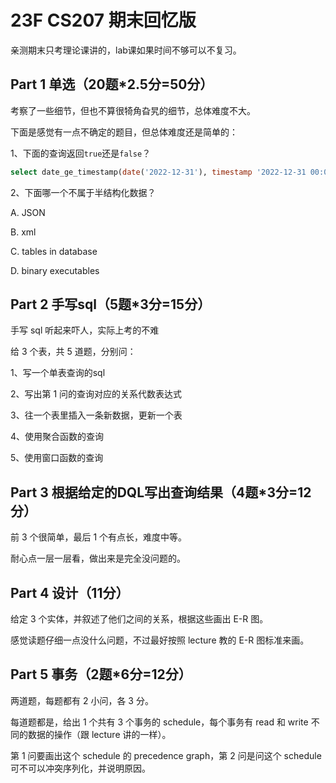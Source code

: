 # 23F CS207 期末回忆版

亲测期末只考理论课讲的，lab课如果时间不够可以不复习。

## Part 1 单选（20题*2.5分=50分）

考察了一些细节，但也不算很犄角旮旯的细节，总体难度不大。

下面是感觉有一点不确定的题目，但总体难度还是简单的：

1、下面的查询返回`true`还是`false`？

```sql
select date_ge_timestamp(date('2022-12-31'), timestamp '2022-12-31 00:00:00')
```

2、下面哪一个不属于半结构化数据？

A. JSON 

B. xml

C. tables in database

D. binary executables

## Part 2 手写sql（5题*3分=15分）

手写 sql 听起来吓人，实际上考的不难

给 3 个表，共 5 道题，分别问：

1、写一个单表查询的sql

2、写出第 1 问的查询对应的关系代数表达式

3、往一个表里插入一条新数据，更新一个表

4、使用聚合函数的查询

5、使用窗口函数的查询

## Part 3 根据给定的DQL写出查询结果（4题*3分=12分）

前 3 个很简单，最后 1 个有点长，难度中等。

耐心点一层一层看，做出来是完全没问题的。

## Part 4 设计（11分）

给定 3 个实体，并叙述了他们之间的关系，根据这些画出 E-R 图。

感觉读题仔细一点没什么问题，不过最好按照 lecture 教的 E-R 图标准来画。

## Part 5 事务（2题*6分=12分）

两道题，每题都有 2 小问，各 3 分。

每道题都是，给出 1 个共有 3 个事务的 schedule，每个事务有 read 和 write 不同的数据的操作（跟 lecture 讲的一样）。

第 1 问要画出这个 schedule 的 precedence graph，第 2 问是问这个 schedule 可不可以冲突序列化，并说明原因。